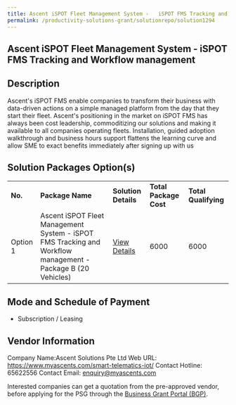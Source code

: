 ```yaml
---
title: Ascent iSPOT Fleet Management System - 	iSPOT FMS Tracking and Workflow management 
permalink: /productivity-solutions-grant/solutionrepo/solution1294
---
```


## Ascent iSPOT Fleet Management System - 	iSPOT FMS Tracking and Workflow management

## Description

Ascent's iSPOT FMS enable companies to transform their business with data-driven actions on a simple managed platform from the day that they start their fleet. Ascent's positioning in the market on iSPOT FMS has always been cost leadership, commoditizing our solutions and making it available to all companies operating fleets. Installation, guided adoption walkthrough and business hours support flattens the learning curve and allow SME to exact benefits immediately after signing up with us

## Solution Packages Option(s)

<table>
<tr>
<td><b>No.</b></td>
<td><b>Package Name</b></td>
<td><b>Solution Details</b></td>
<td><b>Total Package Cost</b></td>
<td><b>Total Qualifying</b></td>
</tr>
<tr>
<td>Option 1</td>
<td>Ascent iSPOT Fleet Management System - iSPOT FMS Tracking and Workflow management - Package B (20 Vehicles)</td>
<td><a href='https://www.gobusiness.gov.sg/images/psg/Desensitised_Ascent_20200175_Annex_3_Part_2.pdf'>View Details</a></td>
<td>6000</td>
<td>6000</td>
</tr>
</table>

## Mode and Schedule of Payment

 - Subscription / Leasing

## Vendor Information

 Company Name:Ascent Solutions Pte Ltd 
Web URL: https://www.myascents.com/smart-telematics-iot/ 
Contact Hotline: 65622556 
Contact Email: enquiry@myascents.com 


Interested companies can get a quotation from the pre-approved vendor, before applying for the PSG through the <a href='https://www.businessgrants.gov.sg/'>Business Grant Portal (BGP)</a>.
<script src="/jquery/resize-tables.js"></script>
